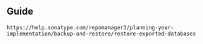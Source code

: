 ## Guide
```shell
https://help.sonatype.com/repomanager3/planning-your-implementation/backup-and-restore/restore-exported-databases
```